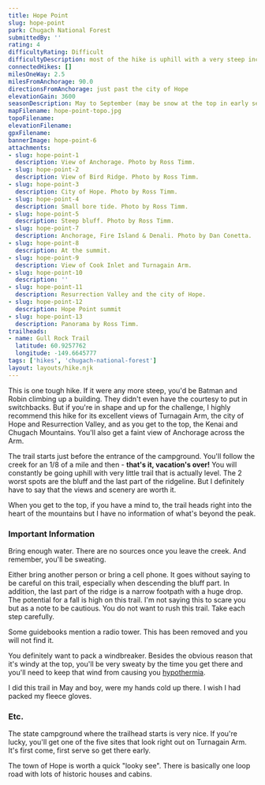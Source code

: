 ```yaml
---
title: Hope Point
slug: hope-point
park: Chugach National Forest
submittedBy: ''
rating: 4
difficultyRating: Difficult
difficultyDescription: most of the hike is uphill with a very steep incline. Only the physically fit should attempt this hike.
connectedHikes: []
milesOneWay: 2.5
milesFromAnchorage: 90.0
directionsFromAnchorage: just past the city of Hope
elevationGain: 3600
seasonDescription: May to September (may be snow at the top in early season)
mapFilename: hope-point-topo.jpg
topoFilename: 
elevationFilename: 
gpxFilename: 
bannerImage: hope-point-6
attachments:
- slug: hope-point-1
  description: View of Anchorage. Photo by Ross Timm.
- slug: hope-point-2
  description: View of Bird Ridge. Photo by Ross Timm.
- slug: hope-point-3
  description: City of Hope. Photo by Ross Timm.
- slug: hope-point-4
  description: Small bore tide. Photo by Ross Timm.
- slug: hope-point-5
  description: Steep bluff. Photo by Ross Timm.
- slug: hope-point-7
  description: Anchorage, Fire Island & Denali. Photo by Dan Conetta.
- slug: hope-point-8
  description: At the summit.
- slug: hope-point-9
  description: View of Cook Inlet and Turnagain Arm.
- slug: hope-point-10
  description: ''
- slug: hope-point-11
  description: Resurrection Valley and the city of Hope.
- slug: hope-point-12
  description: Hope Point summit
- slug: hope-point-13
  description: Panorama by Ross Timm.
trailheads:
- name: Gull Rock Trail
  latitude: 60.9257762
  longitude: -149.6645777
tags: ['hikes', 'chugach-national-forest']
layout: layouts/hike.njk
---
```

This is one tough hike. If it were any more steep, you'd be Batman and Robin climbing up a building. They didn't even have the courtesy to put in switchbacks. But if you're in shape and up for the challenge, I highly recommend this hike for its excellent views of Turnagain Arm, the city of Hope and Resurrection Valley, and as you get to the top, the Kenai and Chugach Mountains. You'll also get a faint view of Anchorage across the Arm. 

The trail starts just before the entrance of the campground. You'll follow the creek for an 1/8 of a mile and then - **that's it, vacation's over!** You will constantly be going uphill with very little trail that is actually level. The 2 worst spots are the bluff and the last part of the ridgeline. But I definitely have to say that the views and scenery are worth it. 

When you get to the top, if you have a mind to, the trail heads right into the heart of the mountains but I have no information of what's beyond the peak.

### Important Information

Bring enough water. There are no sources once you leave the creek. And remember, you'll be sweating.

Either bring another person or bring a cell phone. It goes without saying to be careful on this trail, especially when descending the bluff part. In addition, the last part of the ridge is a narrow footpath with a huge drop. The potential for a fall is high on this trail. I'm not saying this to scare you but as a note to be cautious. You do not want to rush this trail. Take each step carefully. 

Some guidebooks mention a radio tower. This has been removed and you will not find it.

You definitely want to pack a windbreaker. Besides the obvious reason that it's windy at the top, you'll be very sweaty by the time you get there and you'll need to keep that wind from causing you [hypothermia](http://alaskahikesearch.com/education/#hypothermia). 

I did this trail in May and boy, were my hands cold up there. I wish I had packed my fleece gloves.

### Etc.

The state campground where the trailhead starts is very nice. If you're lucky, you'll get one of the five sites that look right out on Turnagain Arm. It's first come, first serve so get there early.

The town of Hope is worth a quick "looky see". There is basically one loop road with lots of historic houses and cabins.